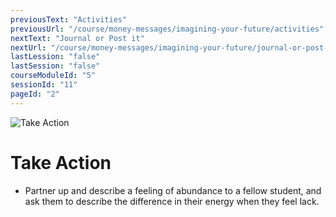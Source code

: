 ```yaml
---
previousText: "Activities"
previousUrl: "/course/money-messages/imagining-your-future/activities"
nextText: "Journal or Post it"
nextUrl: "/course/money-messages/imagining-your-future/journal-or-post-it"
lastLession: "false"
lastSession: "false"
courseModuleId: "5"
sessionId: "11"
pageId: "2"
---
```



![Take Action](/assets/img/lets-talk-about-it.png)
# Take Action
- Partner up and describe a feeling of abundance to a fellow student, and ask them to describe the difference in their energy when they feel lack.